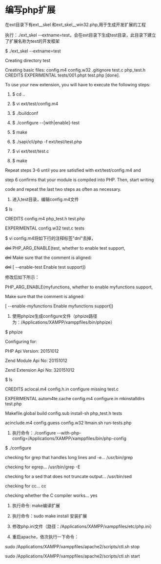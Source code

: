 # 编写php扩展

在ext目录下有ext\_\_skel 和ext\_skel\_\_win32.php,用于生成开发扩展的工程

执行：./ext\_skel --extname=test，会在ext目录下生成test目录，此目录下建立了扩展名称为test的开发框架

$     ./ext\_skel --extname=test

Creating directory test

Creating basic files: config.m4 config.w32 .gitignore test.c php\_test.h CREDITS EXPERIMENTAL tests/001.phpt test.php \[done\].

To use your new extension, you will have to execute the following steps:

1. $ cd ..

2. $ vi ext/test/config.m4

3. $ ./buildconf

4. $ ./configure --\[with\|enable\]-test

5. $ make

6. $ ./sapi/cli/php -f ext/test/test.php

7. $ vi ext/test/test.c

8. $ make

Repeat steps 3-6 until you are satisfied with ext/test/config.m4 and

step 6 confirms that your module is compiled into PHP. Then, start writing

code and repeat the last two steps as often as necessary.

1. 进入test目录，编辑config.m4文件

$ ls

CREDITS        config.m4    php\_test.h    test.php

EXPERIMENTAL    config.w32    test.c        tests

$ vi config.m4将如下行的注释标签"dnl"去掉，

~~dnl~~ PHP\_ARG\_ENABLE\(test, whether to enable test support,

~~dnl~~ Make sure that the comment is aligned:

~~dnl~~ \[ --enable-test Enable test support\]\)

修改后如下所示：

PHP\_ARG\_ENABLE\(myfunctions, whether to enable myfunctions support,

Make sure that the comment is aligned:

\[  --enable-myfunctions           Enable myfunctions support\]\)

1. 使用phpize生成configure文件（phpize路径为：/Applications/XAMPP/xamppfiles/bin/phpize）

$ phpize

Configuring for:

PHP Api Version:         20151012

Zend Module Api No:      20151012

Zend Extension Api No:   320151012

$ ls

CREDITS        aclocal.m4    config.h.in    configure    missing        test.c

EXPERIMENTAL    autom4te.cache    config.m4    configure.in    mkinstalldirs    test.php

Makefile.global    build        config.sub    install-sh    php\_test.h    tests

acinclude.m4    config.guess    config.w32    ltmain.sh    run-tests.php

1. 执行命令：./configure --with-php-config=/Applications/XAMPP/xamppfiles/bin/php-config

$ ./configure

checking for grep that handles long lines and -e... /usr/bin/grep

checking for egrep... /usr/bin/grep -E

checking for a sed that does not truncate output... /usr/bin/sed

checking for cc... cc

checking whether the C compiler works... yes

1. 执行命令: make编译扩展

2. 执行命令：sudo make install 安装扩展

3. 修改php.ini文件（路径：/Applications/XAMPP/xamppfiles/etc/php.ini）

4. 重启apache，依次执行一下命令：

sudo /Applications/XAMPP/xamppfiles/apache2/scripts/ctl.sh stop

sudo /Applications/XAMPP/xamppfiles/apache2/scripts/ctl.sh start

